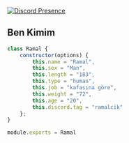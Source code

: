 [![Discord Presence](https://lanyard-profile-readme.vercel.app/api/490096318807801876?hideDiscrim=true)](https://discord.com/users/490096318807801876)

<h2>Ben Kimim</h2>

```js
class Ramal {
    constructor(options) {
        this.name = "Ramal",
        this.sex = "Man",
        this.length = "183",
        this.type = "human",
        this.job = "kafasına göre",
        this.weight = "72",
        this.age = "20",
        this.discord.tag = "ramalcik"
    };
}

module.exports = Ramal
```
